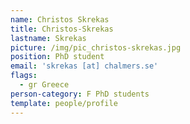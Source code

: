 ```yaml
---
name: Christos Skrekas
title: Christos-Skrekas
lastname: Skrekas
picture: /img/pic_christos-skrekas.jpg
position: PhD student
email: 'skrekas [at] chalmers.se'
flags:
  - gr Greece
person-category: F PhD students
template: people/profile
---
```


